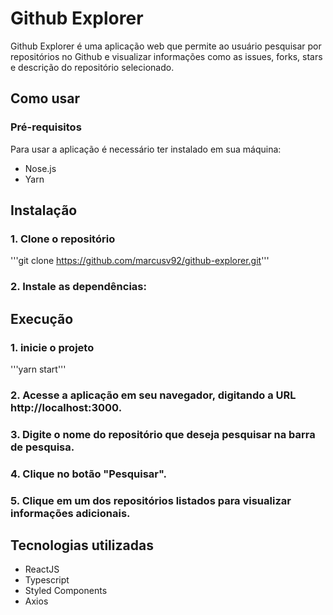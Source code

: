 # Github Explorer

Github Explorer é uma aplicação web que permite ao usuário pesquisar por repositórios no Github e visualizar informações como as issues, forks, stars e descrição do repositório selecionado.

## Como usar

### Pré-requisitos

Para usar a aplicação é necessário ter instalado em sua máquina:
  - Nose.js
  - Yarn
  
## Instalação

### 1. Clone o repositório

'''git clone https://github.com/marcusv92/github-explorer.git'''

### 2. Instale as dependências:

## Execução

### 1. inicie o projeto

'''yarn start'''

### 2. Acesse a aplicação em seu navegador, digitando a URL http://localhost:3000.

### 3. Digite o nome do repositório que deseja pesquisar na barra de pesquisa.

### 4. Clique no botão "Pesquisar".

### 5. Clique em um dos repositórios listados para visualizar informações adicionais.

## Tecnologias utilizadas

- ReactJS
- Typescript
- Styled Components
- Axios

